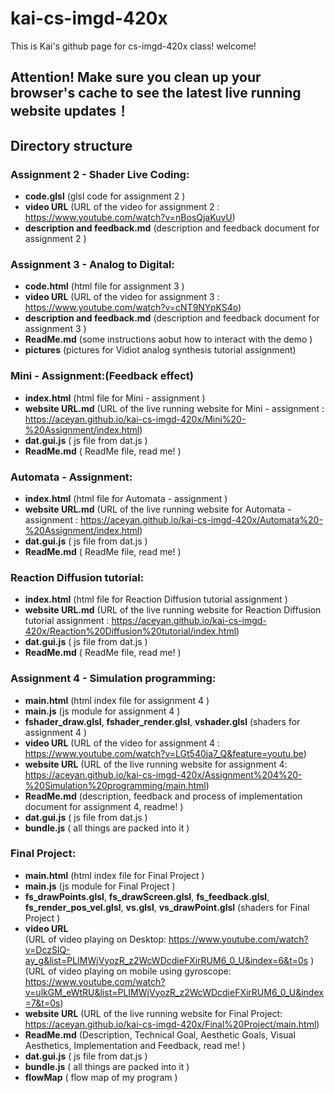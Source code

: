 # kai-cs-imgd-420x
This is Kai's github page for cs-imgd-420x class! welcome!

## Attention! Make sure you clean up your browser's cache to see the latest live running website updates！

## Directory structure
### Assignment 2 - Shader Live Coding:
- **code.glsl** (glsl code for assignment 2 )
- **video URL** (URL of the video for assignment 2 : https://www.youtube.com/watch?v=nBosQjaKuvU)
- **description and feedback.md** (description and feedback document for assignment 2 )

### Assignment 3 - Analog to Digital:
- **code.html** (html file for assignment 3 )
- **video URL** (URL of the video for assignment 3 : https://www.youtube.com/watch?v=cNT9NYpKS4o)
- **description and feedback.md** (description and feedback document for assignment 3 )
- **ReadMe.md** (some instructions aobut how to interact with the demo )
- **pictures** (pictures for  Vidiot analog synthesis tutorial assignment)

### Mini - Assignment:(Feedback effect)
- **index.html** (html file for Mini - assignment )
- **website URL.md** (URL of the live running website for Mini - assignment : https://aceyan.github.io/kai-cs-imgd-420x/Mini%20-%20Assignment/index.html)
- **dat.gui.js** ( js file from dat.js )
- **ReadMe.md** ( ReadMe file, read me! )

### Automata - Assignment:
- **index.html** (html file for Automata - assignment )
- **website URL.md** (URL of the live running website for Automata - assignment : https://aceyan.github.io/kai-cs-imgd-420x/Automata%20-%20Assignment/index.html)
- **dat.gui.js** ( js file from dat.js )
- **ReadMe.md** ( ReadMe file, read me! )

### Reaction Diffusion tutorial:
- **index.html** (html file for Reaction Diffusion tutorial assignment )
- **website URL.md** (URL of the live running website for Reaction Diffusion tutorial assignment : https://aceyan.github.io/kai-cs-imgd-420x/Reaction%20Diffusion%20tutorial/index.html)
- **dat.gui.js** ( js file from dat.js )
- **ReadMe.md** ( ReadMe file, read me! )

### Assignment 4 - Simulation programming:
- **main.html** (html index file for assignment 4 )
- **main.js** (js module for assignment 4 )
- **fshader_draw.glsl**, **fshader_render.glsl**, **vshader.glsl** (shaders for assignment 4 )
- **video URL** (URL of the video for assignment 4 : https://www.youtube.com/watch?v=LGt540ja7_Q&feature=youtu.be)
- **website URL** (URL of the live running website for assignment 4: https://aceyan.github.io/kai-cs-imgd-420x/Assignment%204%20-%20Simulation%20programming/main.html)
- **ReadMe.md** (description, feedback and process of implementation document for assignment 4, readme! )
- **dat.gui.js** ( js file from dat.js )
- **bundle.js** ( all things are packed into it )

### Final Project:
- **main.html** (html index file for Final Project )
- **main.js** (js module for Final Project )
- **fs_drawPoints.glsl**, **fs_drawScreen.glsl**, **fs_feedback.glsl**, **fs_render_pos_vel.glsl**, **vs.glsl**, **vs_drawPoint.glsl** (shaders for Final Project )
- **video URL**  
(URL of video playing on Desktop: https://www.youtube.com/watch?v=DczSlQ-ay_g&list=PLIMWjVyozR_z2WcWDcdieFXirRUM6_0_U&index=6&t=0s )   
(URL of video playing on mobile using gyroscope: https://www.youtube.com/watch?v=ulkGM_eWtRU&list=PLIMWjVyozR_z2WcWDcdieFXirRUM6_0_U&index=7&t=0s)
- **website URL** (URL of the live running website for Final Project: https://aceyan.github.io/kai-cs-imgd-420x/Final%20Project/main.html)
- **ReadMe.md** (Description, Technical Goal, Aesthetic Goals, Visual Aesthetics, Implementation and Feedback, read me! )
- **dat.gui.js** ( js file from dat.js )
- **bundle.js** ( all things are packed into it )
- **flowMap** ( flow map of my program )
